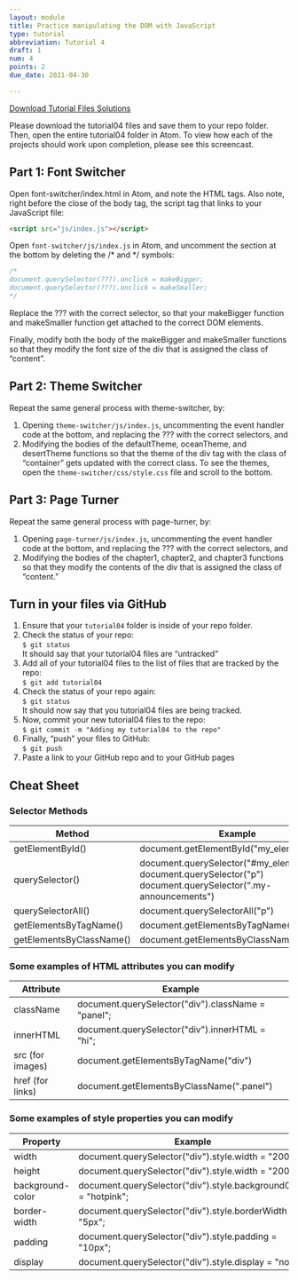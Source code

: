 ```yaml
---
layout: module
title: Practice manipulating the DOM with JavaScript
type: tutorial
abbreviation: Tutorial 4
draft: 1
num: 4
points: 2
due_date: 2021-04-30

---
```

<a href="/spring2021/course-files/tutorials/tutorial04.zip" class="nu-button">Download Tutorial Files <i class="fas fa-download"></i></a> <a href="/spring2021/course-files/tutorials/tutorial04_solutions.zip" class="button">Solutions <i class="fas fa-download"></i></a>

Please download the tutorial04 files and save them to your repo folder. Then, open the entire tutorial04 folder in Atom. To view how each of the projects should work upon completion, please see this screencast.

## Part 1: Font Switcher
Open font-switcher/index.html in Atom, and note the HTML tags. Also note, right before the close of the body tag, the script tag that links to your JavaScript file:

```html
<script src="js/index.js"></script>
```


Open `font-switcher/js/index.js` in Atom, and uncomment the section at the bottom by deleting the /* and */ symbols:

```js
/*
document.querySelector(???).onclick = makeBigger;
document.querySelector(???).onclick = makeSmaller;
*/
```

Replace the ??? with the correct selector, so that your makeBigger function and makeSmaller function get attached to the correct DOM elements.


Finally, modify both the body of the makeBigger and makeSmaller functions so that they modify the font size of the div that is assigned the class of “content”.


## Part 2: Theme Switcher
Repeat the same general process with theme-switcher, by:
1. Opening `theme-switcher/js/index.js`, uncommenting the event handler code at the bottom, and replacing the ??? with the correct selectors, and
2. Modifying the bodies of the defaultTheme, oceanTheme, and desertTheme functions so that the theme of the div tag with the class of “container” gets updated with the correct class. To see the themes, open the `theme-switcher/css/style.css` file and scroll to the bottom.

## Part 3: Page Turner
Repeat the same general process with page-turner, by:
1. Opening `page-turner/js/index.js`, uncommenting the event handler code at the bottom, and replacing the ??? with the correct selectors, and
2. Modifying the bodies of the chapter1, chapter2, and chapter3 functions so that they modify the contents of the div that is assigned the class of “content.”

## Turn in your files via GitHub
1. Ensure that your `tutorial04` folder is inside of your repo folder.
2. Check the status of your repo:<br>`$ git status`<br>It should say that your tutorial04 files are “untracked”
3. Add all of your tutorial04 files to the list of files that are tracked by the repo:<br>`$ git add tutorial04`
4. Check the status of your repo again:<br>`$ git status`<br>It should now say that you tutorial04 files are being tracked.
5. Now, commit your new tutorial04 files to the repo:<br>`$ git commit -m "Adding my tutorial04 to the repo"`
6. Finally, “push” your files to GitHub:<br>`$ git push`
7. Paste a link to your GitHub repo and to your GitHub pages 

## Cheat Sheet
### Selector Methods 

| Method | Example |
|--|--|
| getElementById() | document.getElementById("my_element") |
| querySelector() | document.querySelector("#my_element")<br>document.querySelector("p")<br>document.querySelector(“.my-announcements") |
| querySelectorAll() | document.querySelectorAll("p") |
| getElementsByTagName() | document.getElementsByTagName("div") |
| getElementsByClassName() | document.getElementsByClassName(".panel") |

### Some examples of HTML attributes you can modify

| Attribute | Example |
|--|--|
| className | document.querySelector("div").className = "panel"; |
| innerHTML | document.querySelector("div").innerHTML = "hi"; |
| src (for images) | document.getElementsByTagName("div") |
| href (for links) | document.getElementsByClassName(".panel") |


### Some examples of style properties you can modify

| Property | Example |
|--|--|
| width | document.querySelector("div").style.width = "200px"; |
| height | document.querySelector("div").style.width = "200px"; |
| background-color | document.querySelector("div").style.backgroundColor = "hotpink"; |
| border-width | document.querySelector("div").style.borderWidth = "5px"; |
| padding | document.querySelector("div").style.padding = "10px"; |
| display | document.querySelector("div").style.display = "none"; |